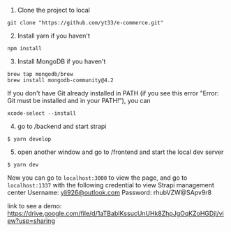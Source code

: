 1. Clone the project to local
```
git clone "https://github.com/yt33/e-commerce.git"
```
2. Install yarn if you haven't 
```
npm install
```
3. Install MongoDB if you haven't
```
brew tap mongodb/brew
brew install mongodb-community@4.2
```
If you don't have Git already installed in PATH (if you see this error "Error: Git must be installed and in your PATH!"), you can
```
xcode-select --install
```
4. go to /backend and start strapi
```
$ yarn develop
```
5. open another window and go to /frontend and start the local dev server
```
$ yarn dev
```

Now you can go to `localhost:3000` to view the page, and go to `localhost:1337` with the following credential to view Strapi management center
Username: yli926@outlook.com
Password: rhubVZW@SApv9r8

link to see a demo: https://drive.google.com/file/d/1aTBabIKssucUnUHk8ZhpJgOqKZoHGDjl/view?usp=sharing
